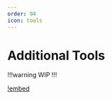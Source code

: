 ```yaml
---
order: 94
icon: tools
---
```

# Additional Tools

!!!warning 
WIP
!!!

[!embed](https://graph.hangout.audio/iem/5128/?share=EA500_Red,EA500LM_Red,EA1000_Red)
